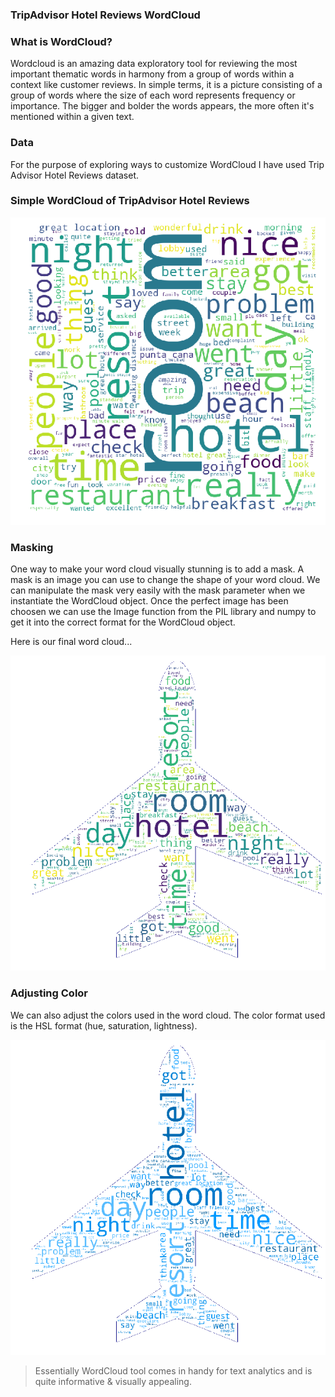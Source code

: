 ### TripAdvisor Hotel Reviews WordCloud

### What is WordCloud?
<p>Wordcloud is an amazing data exploratory tool for reviewing the most important thematic words in harmony from a group of words within a context like customer reviews. In simple terms, it is a picture consisting of a group of words where the size of each word represents frequency or importance. The bigger and bolder the words appears, the more often it's mentioned within a given text.</p>

### Data
<p>For the purpose of exploring ways to customize WordCloud I have used Trip Advisor Hotel Reviews dataset.</p>

### Simple WordCloud of TripAdvisor Hotel Reviews
![Image of WordCloud Of TripAdvisor Hotel Review](Hotel_reviews_WordClouds/SImple_WordCloud.png)

### Masking
<p>One way to make your word cloud visually stunning is to add a mask. A mask is an image you can use to change the shape of your word cloud. We can manipulate the mask very easily with the mask parameter when we instantiate the WordCloud object. Once the perfect image has been choosen we can use the Image function from the PIL library and numpy to get it into the correct format for the WordCloud object.</p>

<p>Here is our final word cloud...</p>
    
![Image of WordCloud Masking](Hotel_reviews_WordClouds/Masking.png)

### Adjusting Color
<p>We can also adjust the colors used in the word cloud. The color format used is the HSL format (hue, saturation, lightness).</p>

![Image of WordCloud Custom Color](Hotel_reviews_WordClouds/Custom_Color.png)

> Essentially WordCloud tool comes in handy for text analytics and is quite informative & visually appealing.
